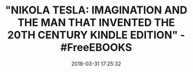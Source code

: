 ---
title: >-
  "NIKOLA TESLA: IMAGINATION AND THE MAN THAT INVENTED THE 20TH CENTURY KINDLE
  EDITION" - #FreeEBOOKS
name: 'Nikola Tesla: Imagination and the Man That Invented the 20th Century'
date: '2018-03-31 17:25:32'
buy_now: >-
  https://www.amazon.com/Nikola-Tesla-Imagination-Invented-Century-ebook/dp/B00CATSONE?SubscriptionId=AKIAIA5RBQIWQVTCUEUQ&tag=coldcutdeals-20&linkCode=xm2&camp=2025&creative=165953&creativeASIN=B00CATSONE
description_markdown: |-
  Nikola Tesla: Imagination and the Man That Invented the 20th Century

   
tweet_id_str: '980134008767082496'
price: ''
you_save: ''
asin: B00CATSONE
image: 'https://images-na.ssl-images-amazon.com/images/I/51NA6SBuY2L.jpg'

---